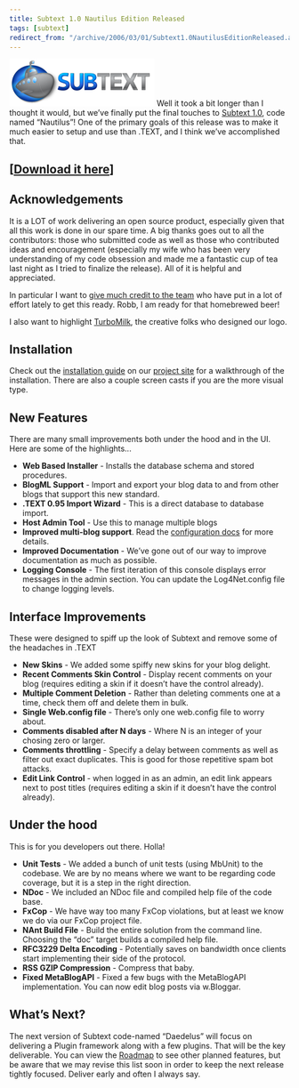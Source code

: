 ```yaml
---
title: Subtext 1.0 Nautilus Edition Released
tags: [subtext]
redirect_from: "/archive/2006/03/01/Subtext1.0NautilusEditionReleased.aspx/"
---
```


![Subtext Logo](/images/SubtextLogo.png) Well it took a bit longer than
I thought it would, but we’ve finally put the final touches to [Subtext
1.0](http://subtextproject.com/ "Subtext Project Site"), code named
“Nautilus”! One of the primary goals of this release was to make it much
easier to setup and use than .TEXT, and I think we’ve accomplished that.

[[Download it here](http://prdownloads.sourceforge.net/subtext/Subtext_1.0.0.2_INSTALL.zip?download "Subtext Binaries Download")]
---------------------------------------------------------------------------------------------------------------------------------

Acknowledgements
----------------

It is a LOT of work delivering an open source product, especially given
that all this work is done in our spare time. A big thanks goes out to
all the contributors: those who submitted code as well as those who
contributed ideas and encouragement (especially my wife who has been
very understanding of my code obsession and made me a fantastic cup of
tea last night as I tried to finalize the release). All of it is helpful
and appreciated.

In particular I want to [give much credit to the
team](http://subtextproject.com/About/TheTeam/ "The Subtext Development Team")
who have put in a lot of effort lately to get this ready. Robb, I am
ready for that homebrewed beer!

I also want to highlight [TurboMilk](http://turbomilk.com/ "TurboMilk"),
the creative folks who designed our logo.

Installation
------------

Check out the [installation
guide](http://subtextproject.com/Docs/Installation/ "Installation Guide")
on our [project
site](http://subtextproject.com/ "Subtext Project Website") for a
walkthrough of the installation. There are also a couple screen casts if
you are the more visual type.

New Features
------------

There are many small improvements both under the hood and in the UI.
Here are some of the highlights...

-   **Web Based Installer** - Installs the database schema and stored
    procedures.
-   **BlogML Support** - Import and export your blog data to and from
    other blogs that support this new standard.
-   **.TEXT 0.95 Import Wizard** - This is a direct database to database
    import.
-   **Host Admin Tool** - Use this to manage multiple blogs
-   **Improved multi-blog support**. Read the [configuration
    docs](http://subtextproject.com/Docs/Configuration/ "Subtext Configuration Docs")
    for more details.
-   **Improved Documentation** - We’ve gone out of our way to improve
    documentation as much as possible.
-   **Logging Console** - The first iteration of this console displays
    error messages in the admin section. You can update the
    Log4Net.config file to change logging levels.

Interface Improvements
----------------------

These were designed to spiff up the look of Subtext and remove some of
the headaches in .TEXT

-   **New Skins** - We added some spiffy new skins for your blog
    delight.
-   **Recent Comments Skin Control** - Display recent comments on your
    blog (requires editing a skin if it doesn’t have the control
    already).
-   **Multiple Comment Deletion** - Rather than deleting comments one at
    a time, check them off and delete them in bulk.
-   **Single Web.config file** - There’s only one web.config file to
    worry about.
-   **Comments disabled after N days** - Where N is an integer of your
    chosing zero or larger.
-   **Comments throttling** - Specify a delay between comments as well
    as filter out exact duplicates. This is good for those repetitive
    spam bot attacks.
-   **Edit Link Control** - when logged in as an admin, an edit link
    appears next to post titles (requires editing a skin if it doesn’t
    have the control already).

Under the hood
--------------

This is for you developers out there. Holla!

-   **Unit Tests** - We added a bunch of unit tests (using MbUnit) to
    the codebase. We are by no means where we want to be regarding code
    coverage, but it is a step in the right direction.
-   **NDoc** - We included an NDoc file and compiled help file of the
    code base.
-   **FxCop** - We have way too many FxCop violations, but at least we
    know we do via our FxCop project file.
-   **NAnt Build File** - Build the entire solution from the command
    line. Choosing the “doc” target builds a compiled help file.
-   **RFC3229 Delta Encoding** - Potentially saves on bandwidth once
    clients start implementing their side of the protocol.
-   **RSS GZIP Compression** - Compress that baby.
-   **Fixed MetaBlogAPI** - Fixed a few bugs with the MetaBlogAPI
    implementation. You can now edit blog posts via w.Bloggar.

What’s Next?
------------

The next version of Subtext code-named “Daedelus” will focus on
delivering a Plugin framework along with a few plugins. That will be the
key deliverable. You can view the
[Roadmap](http://subtextproject.com/Roadmap/ "Subtext Roadmap") to see
other planned features, but be aware that we may revise this list soon
in order to keep the next release tightly focused. Deliver early and
often I always say.


